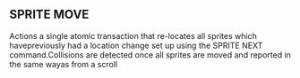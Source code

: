 ## SPRITE MOVE

Actions a single atomic transaction that re-locates all sprites which havepreviously had a location change set up using the SPRITE NEXT command.Collisions are detected once all sprites are moved and reported in the same wayas from a scroll